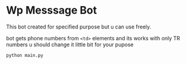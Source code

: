 # Wp Messsage Bot

This bot created for specified purpose but u can use freely.

bot gets phone numbers from  `<td>` elements and its works with only TR numbers u should change it little bit for your pupose

```batch
python main.py
```
